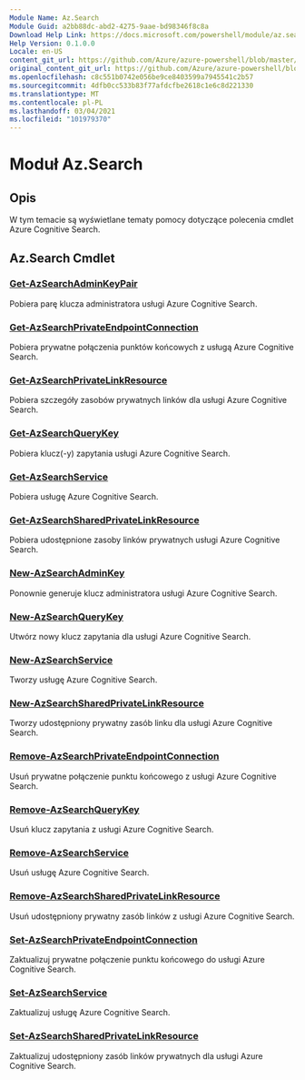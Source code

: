 ```yaml
---
Module Name: Az.Search
Module Guid: a2bb88dc-abd2-4275-9aae-bd98346f8c8a
Download Help Link: https://docs.microsoft.com/powershell/module/az.search
Help Version: 0.1.0.0
Locale: en-US
content_git_url: https://github.com/Azure/azure-powershell/blob/master/src/Search/Search/help/Az.Search.md
original_content_git_url: https://github.com/Azure/azure-powershell/blob/master/src/Search/Search/help/Az.Search.md
ms.openlocfilehash: c8c551b0742e056be9ce8403599a7945541c2b57
ms.sourcegitcommit: 4dfb0cc533b83f77afdcfbe2618c1e6c8d221330
ms.translationtype: MT
ms.contentlocale: pl-PL
ms.lasthandoff: 03/04/2021
ms.locfileid: "101979370"
---
```

# Moduł Az.Search
## Opis
W tym temacie są wyświetlane tematy pomocy dotyczące polecenia cmdlet Azure Cognitive Search.

## Az.Search Cmdlet
### [Get-AzSearchAdminKeyPair](Get-AzSearchAdminKeyPair.md)
Pobiera parę klucza administratora usługi Azure Cognitive Search.

### [Get-AzSearchPrivateEndpointConnection](Get-AzSearchPrivateEndpointConnection.md)
Pobiera prywatne połączenia punktów końcowych z usługą Azure Cognitive Search.

### [Get-AzSearchPrivateLinkResource](Get-AzSearchPrivateLinkResource.md)
Pobiera szczegóły zasobów prywatnych linków dla usługi Azure Cognitive Search.

### [Get-AzSearchQueryKey](Get-AzSearchQueryKey.md)
Pobiera klucz(-y) zapytania usługi Azure Cognitive Search.

### [Get-AzSearchService](Get-AzSearchService.md)
Pobiera usługę Azure Cognitive Search.

### [Get-AzSearchSharedPrivateLinkResource](Get-AzSearchSharedPrivateLinkResource.md)
Pobiera udostępnione zasoby linków prywatnych usługi Azure Cognitive Search.

### [New-AzSearchAdminKey](New-AzSearchAdminKey.md)
Ponownie generuje klucz administratora usługi Azure Cognitive Search.

### [New-AzSearchQueryKey](New-AzSearchQueryKey.md)
Utwórz nowy klucz zapytania dla usługi Azure Cognitive Search.

### [New-AzSearchService](New-AzSearchService.md)
Tworzy usługę Azure Cognitive Search.

### [New-AzSearchSharedPrivateLinkResource](New-AzSearchSharedPrivateLinkResource.md)
Tworzy udostępniony prywatny zasób linku dla usługi Azure Cognitive Search.

### [Remove-AzSearchPrivateEndpointConnection](Remove-AzSearchPrivateEndpointConnection.md)
Usuń prywatne połączenie punktu końcowego z usługi Azure Cognitive Search.

### [Remove-AzSearchQueryKey](Remove-AzSearchQueryKey.md)
Usuń klucz zapytania z usługi Azure Cognitive Search.

### [Remove-AzSearchService](Remove-AzSearchService.md)
Usuń usługę Azure Cognitive Search.

### [Remove-AzSearchSharedPrivateLinkResource](Remove-AzSearchSharedPrivateLinkResource.md)
Usuń udostępniony prywatny zasób linków z usługi Azure Cognitive Search.

### [Set-AzSearchPrivateEndpointConnection](Set-AzSearchPrivateEndpointConnection.md)
Zaktualizuj prywatne połączenie punktu końcowego do usługi Azure Cognitive Search.

### [Set-AzSearchService](Set-AzSearchService.md)
Zaktualizuj usługę Azure Cognitive Search.

### [Set-AzSearchSharedPrivateLinkResource](Set-AzSearchSharedPrivateLinkResource.md)
Zaktualizuj udostępniony zasób linków prywatnych dla usługi Azure Cognitive Search.

